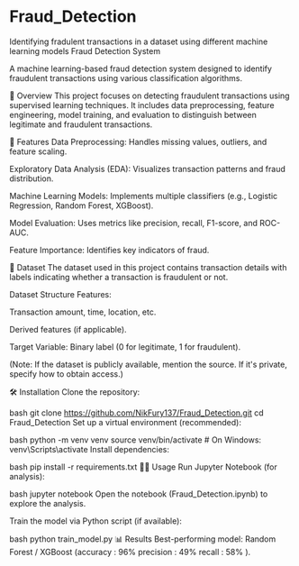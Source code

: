 # Fraud_Detection
Identifying fradulent transactions in a dataset using different machine learning models 
Fraud Detection System

A machine learning-based fraud detection system designed to identify fraudulent transactions using various classification algorithms.

📌 Overview
This project focuses on detecting fraudulent transactions using supervised learning techniques. It includes data preprocessing, feature engineering, model training, and evaluation to distinguish between legitimate and fraudulent transactions.

🚀 Features
Data Preprocessing: Handles missing values, outliers, and feature scaling.

Exploratory Data Analysis (EDA): Visualizes transaction patterns and fraud distribution.

Machine Learning Models: Implements multiple classifiers (e.g., Logistic Regression, Random Forest, XGBoost).

Model Evaluation: Uses metrics like precision, recall, F1-score, and ROC-AUC.

Feature Importance: Identifies key indicators of fraud.

📂 Dataset
The dataset used in this project contains transaction details with labels indicating whether a transaction is fraudulent or not.

Dataset Structure
Features:

Transaction amount, time, location, etc.

Derived features (if applicable).

Target Variable: Binary label (0 for legitimate, 1 for fraudulent).

(Note: If the dataset is publicly available, mention the source. If it's private, specify how to obtain access.)

🛠️ Installation
Clone the repository:

bash
git clone https://github.com/NikFury137/Fraud_Detection.git
cd Fraud_Detection
Set up a virtual environment (recommended):

bash
python -m venv venv
source venv/bin/activate  # On Windows: venv\Scripts\activate
Install dependencies:

bash
pip install -r requirements.txt
🏃‍♂️ Usage
Run Jupyter Notebook (for analysis):

bash
jupyter notebook
Open the notebook (Fraud_Detection.ipynb) to explore the analysis.

Train the model via Python script (if available):

bash
python train_model.py
📊 Results
Best-performing model: Random Forest / XGBoost (accuracy : 96% precision : 49% recall : 58% ).
